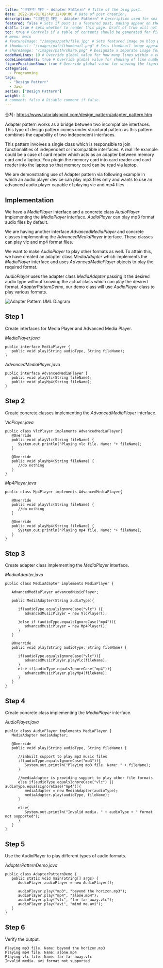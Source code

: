 ```yaml
---
title: "디자인턴 패턴 - Adapter Pattern" # Title of the blog post.
date: 2022-10-01T02:49:12+09:00 # Date of post creation.
description: "디자인턴 패턴 - Adapter Pattern" # Description used for search engine.
featured: false # Sets if post is a featured post, making appear on the home page side bar.
draft: true # Sets whether to render this page. Draft of true will not be rendered.
toc: true # Controls if a table of contents should be generated for first-level links automatically.
# menu: main
# featureImage: "/images/path/file.jpg" # Sets featured image on blog post.
# thumbnail: "/images/path/thumbnail.png" # Sets thumbnail image appearing inside card on homepage.
# shareImage: "/images/path/share.png" # Designate a separate image for social media sharing.
codeMaxLines: 10 # Override global value for how many lines within a code block before auto-collapsing.
codeLineNumbers: true # Override global value for showing of line numbers within code block.
figurePositionShow: true # Override global value for showing the figure label.
categories:
  - Programming
tags:
  - "Design Pattern"
  - Java
series: ["Design Pattern"]
weight: 8
# comment: false # Disable comment if false.
---
```


출처 : https://www.tutorialspoint.com/design_pattern/adapter_pattern.htm

Adapter pattern works as a bridge between two incompatible interfaces. This type of design pattern comes under structural pattern as this pattern combines the capability of two independent interfaces.

This pattern involves a single class which is responsible to join functionalities of independent or incompatible interfaces. A real life example could be a case of card reader which acts as an adapter between memory card and a laptop. You plugin the memory card into card reader and card reader into the laptop so that memory card can be read via laptop.

We are demonstrating use of Adapter pattern via following example in which an audio player device can play mp3 files only and wants to use an advanced audio player capable of playing vlc and mp4 files.

## Implementation

We have a _MediaPlayer_ interface and a concrete class _AudioPlayer_ implementing the _MediaPlayer_ interface. _AudioPlayer_ can play mp3 format audio files by default.

We are having another interface _AdvancedMediaPlayer_ and concrete classes implementing the _AdvancedMediaPlayer_ interface. These classes can play vlc and mp4 format files.

We want to make _AudioPlayer_ to play other formats as well. To attain this, we have created an adapter class _MediaAdapter_ which implements the _MediaPlayer_ interface and uses _AdvancedMediaPlayer_ objects to play the required format.

_AudioPlayer_ uses the adapter class _MediaAdapter_ passing it the desired audio type without knowing the actual class which can play the desired format. _AdapterPatternDemo_, our demo class will use _AudioPlayer_ class to play various formats.

![Adapter Pattern UML Diagram](https://www.tutorialspoint.com/design_pattern/images/adapter_pattern_uml_diagram.jpg)

## Step 1

Create interfaces for Media Player and Advanced Media Player.

_MediaPlayer.java_

```
public interface MediaPlayer {
   public void play(String audioType, String fileName);
}
```

_AdvancedMediaPlayer.java_

```
public interface AdvancedMediaPlayer {
   public void playVlc(String fileName);
   public void playMp4(String fileName);
}
```

## Step 2

Create concrete classes implementing the _AdvancedMediaPlayer_ interface.

_VlcPlayer.java_

```
public class VlcPlayer implements AdvancedMediaPlayer{
   @Override
   public void playVlc(String fileName) {
      System.out.println("Playing vlc file. Name: "+ fileName);
   }

   @Override
   public void playMp4(String fileName) {
      //do nothing
   }
}
```

_Mp4Player.java_

```
public class Mp4Player implements AdvancedMediaPlayer{

   @Override
   public void playVlc(String fileName) {
      //do nothing
   }

   @Override
   public void playMp4(String fileName) {
      System.out.println("Playing mp4 file. Name: "+ fileName);
   }
}
```

## Step 3

Create adapter class implementing the _MediaPlayer_ interface.

_MediaAdapter.java_

```
public class MediaAdapter implements MediaPlayer {

   AdvancedMediaPlayer advancedMusicPlayer;

   public MediaAdapter(String audioType){

      if(audioType.equalsIgnoreCase("vlc") ){
         advancedMusicPlayer = new VlcPlayer();

      }else if (audioType.equalsIgnoreCase("mp4")){
         advancedMusicPlayer = new Mp4Player();
      }
   }

   @Override
   public void play(String audioType, String fileName) {

      if(audioType.equalsIgnoreCase("vlc")){
         advancedMusicPlayer.playVlc(fileName);
      }
      else if(audioType.equalsIgnoreCase("mp4")){
         advancedMusicPlayer.playMp4(fileName);
      }
   }
}
```

## Step 4

Create concrete class implementing the _MediaPlayer_ interface.

_AudioPlayer.java_

```
public class AudioPlayer implements MediaPlayer {
   MediaAdapter mediaAdapter;

   @Override
   public void play(String audioType, String fileName) {

      //inbuilt support to play mp3 music files
      if(audioType.equalsIgnoreCase("mp3")){
         System.out.println("Playing mp3 file. Name: " + fileName);
      }

      //mediaAdapter is providing support to play other file formats
      else if(audioType.equalsIgnoreCase("vlc") || audioType.equalsIgnoreCase("mp4")){
         mediaAdapter = new MediaAdapter(audioType);
         mediaAdapter.play(audioType, fileName);
      }

      else{
         System.out.println("Invalid media. " + audioType + " format not supported");
      }
   }
}
```

## Step 5

Use the AudioPlayer to play different types of audio formats.

_AdapterPatternDemo.java_

```
public class AdapterPatternDemo {
   public static void main(String[] args) {
      AudioPlayer audioPlayer = new AudioPlayer();

      audioPlayer.play("mp3", "beyond the horizon.mp3");
      audioPlayer.play("mp4", "alone.mp4");
      audioPlayer.play("vlc", "far far away.vlc");
      audioPlayer.play("avi", "mind me.avi");
   }
}
```

## Step 6

Verify the output.

```
Playing mp3 file. Name: beyond the horizon.mp3
Playing mp4 file. Name: alone.mp4
Playing vlc file. Name: far far away.vlc
Invalid media. avi format not supported

```
